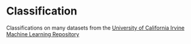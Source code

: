 # Classification

Classifications on many datasets from the [University of California Irvine Machine Learning Repository](http://archive.ics.uci.edu/ml/)